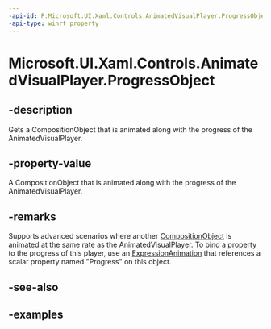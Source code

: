 ```yaml
---
-api-id: P:Microsoft.UI.Xaml.Controls.AnimatedVisualPlayer.ProgressObject
-api-type: winrt property
---
```


<!-- Property syntax.
public CompositionObject ProgressObject { get; }
-->

# Microsoft.UI.Xaml.Controls.AnimatedVisualPlayer.ProgressObject

## -description

Gets a CompositionObject that is animated along with the progress of the AnimatedVisualPlayer.

## -property-value

A CompositionObject that is animated along with the progress of the AnimatedVisualPlayer.

## -remarks

Supports advanced scenarios where another [CompositionObject](../microsoft.ui.composition/compositionobject.md) is animated at the same rate as the AnimatedVisualPlayer. To bind a property to the progress of this player, use an [ExpressionAnimation](../microsoft.ui.composition/expressionanimation.md) that references a scalar property named "Progress" on this object.

## -see-also

## -examples

